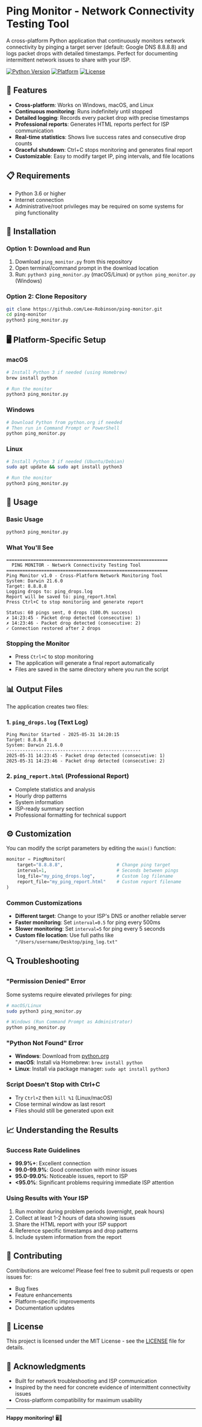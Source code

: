 # Ping Monitor - Network Connectivity Testing Tool

A cross-platform Python application that continuously monitors network connectivity by pinging a target server (default: Google DNS 8.8.8.8) and logs packet drops with detailed timestamps. Perfect for documenting intermittent network issues to share with your ISP.

[![Python Version](https://img.shields.io/badge/python-3.6%2B-blue.svg)](https://python.org)
[![Platform](https://img.shields.io/badge/platform-Windows%20%7C%20macOS%20%7C%20Linux-lightgrey.svg)](https://github.com/Lee-Robinson/ping-monitor)
[![License](https://img.shields.io/badge/license-MIT-green.svg)](LICENSE)

## 🚀 Features

- **Cross-platform**: Works on Windows, macOS, and Linux
- **Continuous monitoring**: Runs indefinitely until stopped
- **Detailed logging**: Records every packet drop with precise timestamps
- **Professional reports**: Generates HTML reports perfect for ISP communication
- **Real-time statistics**: Shows live success rates and consecutive drop counts
- **Graceful shutdown**: Ctrl+C stops monitoring and generates final report
- **Customizable**: Easy to modify target IP, ping intervals, and file locations

## 📋 Requirements

- Python 3.6 or higher
- Internet connection
- Administrative/root privileges may be required on some systems for ping functionality

## 🔧 Installation

### Option 1: Download and Run
1. Download `ping_monitor.py` from this repository
2. Open terminal/command prompt in the download location
3. Run: `python3 ping_monitor.py` (macOS/Linux) or `python ping_monitor.py` (Windows)

### Option 2: Clone Repository
```bash
git clone https://github.com/Lee-Robinson/ping-monitor.git
cd ping-monitor
python3 ping_monitor.py
```

## 🖥️ Platform-Specific Setup

### macOS
```bash
# Install Python 3 if needed (using Homebrew)
brew install python

# Run the monitor
python3 ping_monitor.py
```

### Windows
```bash
# Download Python from python.org if needed
# Then run in Command Prompt or PowerShell
python ping_monitor.py
```

### Linux
```bash
# Install Python 3 if needed (Ubuntu/Debian)
sudo apt update && sudo apt install python3

# Run the monitor
python3 ping_monitor.py
```

## 🎯 Usage

### Basic Usage
```bash
python3 ping_monitor.py
```

### What You'll See
```
============================================================
  PING MONITOR - Network Connectivity Testing Tool
============================================================
Ping Monitor v1.0 - Cross-Platform Network Monitoring Tool
System: Darwin 21.6.0
Target: 8.8.8.8
Logging drops to: ping_drops.log
Report will be saved to: ping_report.html
Press Ctrl+C to stop monitoring and generate report

Status: 60 pings sent, 0 drops (100.0% success)
✗ 14:23:45 - Packet drop detected (consecutive: 1)
✗ 14:23:46 - Packet drop detected (consecutive: 2)
✓ Connection restored after 2 drops
```

### Stopping the Monitor
- Press `Ctrl+C` to stop monitoring
- The application will generate a final report automatically
- Files are saved in the same directory where you run the script

## 📊 Output Files

The application creates two files:

### 1. `ping_drops.log` (Text Log)
```
Ping Monitor Started - 2025-05-31 14:20:15
Target: 8.8.8.8
System: Darwin 21.6.0
--------------------------------------------------
2025-05-31 14:23:45 - Packet drop detected (consecutive: 1)
2025-05-31 14:23:46 - Packet drop detected (consecutive: 2)
```

### 2. `ping_report.html` (Professional Report)
- Complete statistics and analysis
- Hourly drop patterns
- System information
- ISP-ready summary section
- Professional formatting for technical support

## ⚙️ Customization

You can modify the script parameters by editing the `main()` function:

```python
monitor = PingMonitor(
    target="8.8.8.8",                    # Change ping target
    interval=1,                          # Seconds between pings
    log_file="my_ping_drops.log",        # Custom log filename
    report_file="my_ping_report.html"    # Custom report filename
)
```

### Common Customizations
- **Different target**: Change to your ISP's DNS or another reliable server
- **Faster monitoring**: Set `interval=0.5` for ping every 500ms
- **Slower monitoring**: Set `interval=5` for ping every 5 seconds
- **Custom file location**: Use full paths like `"/Users/username/Desktop/ping_log.txt"`

## 🔍 Troubleshooting

### "Permission Denied" Error
Some systems require elevated privileges for ping:
```bash
# macOS/Linux
sudo python3 ping_monitor.py

# Windows (Run Command Prompt as Administrator)
python ping_monitor.py
```

### "Python Not Found" Error
- **Windows**: Download from [python.org](https://python.org/downloads/)
- **macOS**: Install via Homebrew: `brew install python`
- **Linux**: Install via package manager: `sudo apt install python3`

### Script Doesn't Stop with Ctrl+C
- Try `Ctrl+Z` then `kill %1` (Linux/macOS)
- Close terminal window as last resort
- Files should still be generated upon exit

## 📈 Understanding the Results

### Success Rate Guidelines
- **99.9%+**: Excellent connection
- **99.0-99.9%**: Good connection with minor issues
- **95.0-99.0%**: Noticeable issues, report to ISP
- **<95.0%**: Significant problems requiring immediate ISP attention

### Using Results with Your ISP
1. Run monitor during problem periods (overnight, peak hours)
2. Collect at least 1-2 hours of data showing issues
3. Share the HTML report with your ISP support
4. Reference specific timestamps and drop patterns
5. Include system information from the report

## 🤝 Contributing

Contributions are welcome! Please feel free to submit pull requests or open issues for:
- Bug fixes
- Feature enhancements
- Platform-specific improvements
- Documentation updates

## 📄 License

This project is licensed under the MIT License - see the [LICENSE](LICENSE) file for details.

## 🙏 Acknowledgments

- Built for network troubleshooting and ISP communication
- Inspired by the need for concrete evidence of intermittent connectivity issues
- Cross-platform compatibility for maximum usability

---

**Happy monitoring!** 🖥️📡
